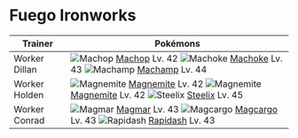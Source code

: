 # Fuego Ironworks

Trainer                    | Pokémons
---                        | ---
Worker Dillan              | ![][066]  [Machop] Lv. 42  ![][067]  [Machoke] Lv. 43  ![][068]  [Machamp] Lv. 44
Worker Holden              | ![][081]  [Magnemite] Lv. 42  ![][081]  [Magnemite] Lv. 42  ![][208]  [Steelix] Lv. 45
Worker Conrad              | ![][126]  [Magmar] Lv. 43  ![][219]  [Magcargo] Lv. 43  ![][078]  [Rapidash] Lv. 43
[066]: https://raw.githubusercontent.com/PokeAPI/sprites/master/sprites/pokemon/66.png "Machop"
[067]: https://raw.githubusercontent.com/PokeAPI/sprites/master/sprites/pokemon/67.png "Machoke"
[068]: https://raw.githubusercontent.com/PokeAPI/sprites/master/sprites/pokemon/68.png "Machamp"
[078]: https://raw.githubusercontent.com/PokeAPI/sprites/master/sprites/pokemon/78.png "Rapidash"
[081]: https://raw.githubusercontent.com/PokeAPI/sprites/master/sprites/pokemon/81.png "Magnemite"
[126]: https://raw.githubusercontent.com/PokeAPI/sprites/master/sprites/pokemon/126.png "Magmar"
[208]: https://raw.githubusercontent.com/PokeAPI/sprites/master/sprites/pokemon/208.png "Steelix"
[219]: https://raw.githubusercontent.com/PokeAPI/sprites/master/sprites/pokemon/219.png "Magcargo"
[Machop]: /pokemon_changes/066.md
[Machoke]: /pokemon_changes/067.md
[Machamp]: /pokemon_changes/068.md
[Rapidash]: /pokemon_changes/078.md
[Magnemite]: /pokemon_changes/081.md
[Magmar]: /pokemon_changes/126.md
[Steelix]: /pokemon_changes/208.md
[Magcargo]: /pokemon_changes/219.md
